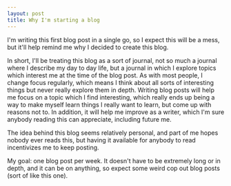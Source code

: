 ```yaml
---
layout: post
title: Why I'm starting a blog
---
```


I'm writing this first blog post in a single go, so I expect this will be a mess, but it'll help remind me why I decided to create this blog.  

In short, I'll be treating this blog as a sort of journal, not so much a journal where I describe my day to day life, but a journal in which I explore topics which interest me at the time of the blog post. As with most people, I change focus regularly, which means I think about all sorts of interesting things but never really explore them in depth. Writing blog posts will help me focus on a topic which I find interesting, which really ends up being a way to make myself learn things I really want to learn, but come up with reasons not to. In addition, it will help me improve as a writer, which I'm sure anybody reading this can appreciate, including future me.  

The idea behind this blog seems relatively personal, and part of me hopes nobody ever reads this, but having it available for anybody to read incentivizes me to keep posting.  

My goal: one blog post per week. It doesn't have to be extremely long or in depth, and it can be on anything, so expect some weird cop out blog posts (sort of like this one). 